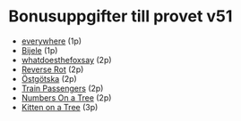# Bonusuppgifter till provet v51

* [everywhere](https://open.kattis.com/problems/everywhere) (1p)
* [Bijele](https://open.kattis.com/problems/bijele) (1p)
* [whatdoesthefoxsay](https://open.kattis.com/problems/whatdoesthefoxsay) (2p)
* [Reverse Rot](https://open.kattis.com/problems/reverserot) (2p)
* [Östgötska](https://open.kattis.com/problems/ostgotska) (2p)
* [Train Passengers](https://open.kattis.com/problems/trainpassengers) (2p)
* [Numbers On a Tree](https://open.kattis.com/problems/numbertree) (2p)
* [Kitten on a Tree](https://open.kattis.com/problems/kitten) (3p)

